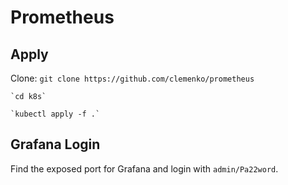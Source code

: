 # Prometheus

## Apply
  Clone:
    `git clone https://github.com/clemenko/prometheus`

    `cd k8s`

    `kubectl apply -f .`

## Grafana Login
Find the exposed port for Grafana and login with `admin/Pa22word`.